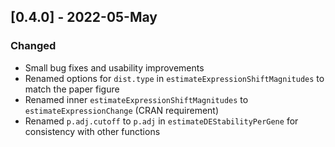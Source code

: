 ## [0.4.0] - 2022-05-May

### Changed

- Small bug fixes and usability improvements
- Renamed options for `dist.type` in `estimateExpressionShiftMagnitudes` to match the paper figure
- Renamed inner `estimateExpressionShiftMagnitudes` to `estimateExpressionChange` (CRAN requirement)
- Renamed `p.adj.cutoff` to `p.adj` in `estimateDEStabilityPerGene` for consistency with other functions
